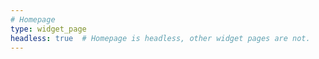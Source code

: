 ```yaml
---
# Homepage
type: widget_page
headless: true  # Homepage is headless, other widget pages are not.
---
```


